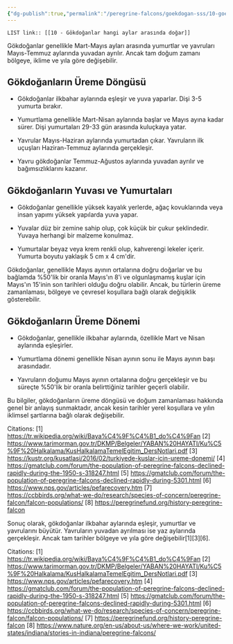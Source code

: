```yaml
---
{"dg-publish":true,"permalink":"/peregrine-falcons/goekdogan-sss/10-goekdoganlar-hangi-aylar-arasinda-dogar/","updated":"2024-09-16T15:52:19.056+03:00"}
---
```


`LIST link:: [[10 - Gökdoğanlar hangi aylar arasında doğar]] `

Gökdoğanlar genellikle Mart-Mayıs ayları arasında yumurtlar ve yavruları Mayıs-Temmuz aylarında yuvadan ayrılır. Ancak tam doğum zamanı bölgeye, iklime ve yıla göre değişebilir.

## Gökdoğanların Üreme Döngüsü

- Gökdoğanlar ilkbahar aylarında eşleşir ve yuva yaparlar. Dişi 3-5 yumurta bırakır.

- Yumurtlama genellikle Mart-Nisan aylarında başlar ve Mayıs ayına kadar sürer. Dişi yumurtaları 29-33 gün arasında kuluçkaya yatar.

- Yavrular Mayıs-Haziran aylarında yumurtadan çıkar. Yavruların ilk uçuşları Haziran-Temmuz aylarında gerçekleşir.

- Yavru gökdoğanlar Temmuz-Ağustos aylarında yuvadan ayrılır ve bağımsızlıklarını kazanır.

## Gökdoğanların Yuvası ve Yumurtaları

- Gökdoğanlar genellikle yüksek kayalık yerlerde, ağaç kovuklarında veya insan yapımı yüksek yapılarda yuva yapar.

- Yuvalar düz bir zemine sahip olup, çok küçük bir çukur şeklindedir. Yuvaya herhangi bir malzeme konulmaz.

- Yumurtalar beyaz veya krem renkli olup, kahverengi lekeler içerir. Yumurta boyutu yaklaşık 5 cm x 4 cm'dir.

Gökdoğanlar, genellikle Mayıs ayının ortalarına doğru doğarlar ve bu bağlamda %50'lik bir oranla Mayıs'ın 8'i ve olgunlaşmamış kuşlar için Mayıs'ın 15'inin son tarihleri olduğu doğru olabilir. Ancak, bu türlerin üreme zamanlaması, bölgeye ve çevresel koşullara bağlı olarak değişiklik gösterebilir.

## Gökdoğanların Üreme Dönemi

- Gökdoğanlar, genellikle ilkbahar aylarında, özellikle Mart ve Nisan aylarında eşleşirler.
  
- Yumurtlama dönemi genellikle Nisan ayının sonu ile Mayıs ayının başı arasındadır.

- Yavruların doğumu Mayıs ayının ortalarına doğru gerçekleşir ve bu süreçte %50'lik bir oranla belirttiğiniz tarihler geçerli olabilir.

Bu bilgiler, gökdoğanların üreme döngüsü ve doğum zamanlaması hakkında genel bir anlayış sunmaktadır, ancak kesin tarihler yerel koşullara ve yılın iklimsel şartlarına bağlı olarak değişebilir.

Citations:
[1] https://tr.wikipedia.org/wiki/Baya%C4%9F%C4%B1_do%C4%9Fan
[2] https://www.tarimorman.gov.tr/DKMP/Belgeler/YABAN%20HAYATI/Ku%C5%9F%20Halkalama/KusHalkalamaTemelEgitim_DersNotlari.pdf
[3] https://kustr.org/kusatlasi/2016/02/turkiyede-kuslar-icin-ureme-donemi/
[4] https://gmatclub.com/forum/the-population-of-peregrine-falcons-declined-rapidly-during-the-1950-s-318247.html
[5] https://gmatclub.com/forum/the-population-of-peregrine-falcons-declined-rapidly-during-5301.html
[6] https://www.nps.gov/articles/pefarecovery.htm
[7] https://ccbbirds.org/what-we-do/research/species-of-concern/peregrine-falcon/falcon-populations/
[8] https://peregrinefund.org/history-peregrine-falcon

Sonuç olarak, gökdoğanlar ilkbahar aylarında eşleşir, yumurtlar ve yavrularını büyütür. Yavruların yuvadan ayrılması ise yaz aylarında gerçekleşir. Ancak tam tarihler bölgeye ve yıla göre değişebilir[1][3][6].

Citations:
[1] https://tr.wikipedia.org/wiki/Baya%C4%9F%C4%B1_do%C4%9Fan
[2] https://www.tarimorman.gov.tr/DKMP/Belgeler/YABAN%20HAYATI/Ku%C5%9F%20Halkalama/KusHalkalamaTemelEgitim_DersNotlari.pdf
[3] https://www.nps.gov/articles/pefarecovery.htm
[4] https://gmatclub.com/forum/the-population-of-peregrine-falcons-declined-rapidly-during-the-1950-s-318247.html
[5] https://gmatclub.com/forum/the-population-of-peregrine-falcons-declined-rapidly-during-5301.html
[6] https://ccbbirds.org/what-we-do/research/species-of-concern/peregrine-falcon/falcon-populations/
[7] https://peregrinefund.org/history-peregrine-falcon
[8] https://www.nature.org/en-us/about-us/where-we-work/united-states/indiana/stories-in-indiana/peregrine-falcons/